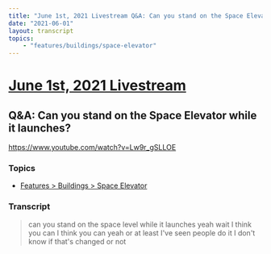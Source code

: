 ```yaml
---
title: "June 1st, 2021 Livestream Q&A: Can you stand on the Space Elevator while it launches?"
date: "2021-06-01"
layout: transcript
topics:
    - "features/buildings/space-elevator"
---
```

# [June 1st, 2021 Livestream](../2021-06-01.md)
## Q&A: Can you stand on the Space Elevator while it launches?
https://www.youtube.com/watch?v=Lw9r_gSLLOE

### Topics
* [Features > Buildings > Space Elevator](../topics/features/buildings/space-elevator.md)

### Transcript

> can you stand on the space level while it launches yeah wait I think you can I think you can yeah or at least I've seen people do it I don't know if that's changed or not
